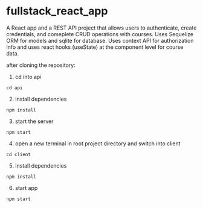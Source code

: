# fullstack_react_app
 A React app and a REST API project that allows users to authenticate, create credentials, and comeplete CRUD operations with courses. Uses Sequelize ORM for models and sqlite for database. Uses context API for authorization info and uses react hooks (useState) at the component level for course data.

 after cloning the repository:

 1. cd into api
 ```
 cd api
 ```

 2. install dependencies 

 ```
 npm install
 ```

3. start the server 

 ```
 npm start
 ```

4. open a new terminal in root project directory and switch into client

 ```
 cd client
 ```

 5. install dependencies
 ```
 npm install
 ```

 6. start app
 ```
 npm start
 ```

